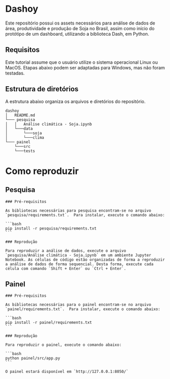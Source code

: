 # Dashoy

Este repositório possui os assets necessários para análise de dados de área, produtividade e produção de Soja no Brasil, assim como início do protótipo de um dashboard, utilizando a biblioteca Dash, em Python. 

## Requisitos

Este tutorial assume que o usuário utilize o sistema operacional Linux ou MacOS. Etapas abaixo podem ser adaptadas para Windows, mas não foram testadas.

## Estrutura de diretórios

A estrutura abaixo organiza os arquivos e diretórios do repositório.

```
dashoy
│   README.md
└─── pesquisa
│   │   Análise climática - Soja.ipynb
│   └───data
│       └───soja
│       └───clima
└─── painel
    └───src
    └───tests
```

# Como reproduzir

## Pesquisa

    ### Pré-requisitos

    As bibliotecas necessárias para pesquisa encontram-se no arquivo `pesquisa/requirements.txt`.  Para instalar, execute o comando abaixo:

    ```bash
    pip install -r pesquisa/requirements.txt
    ```

    ### Reprodução

    Para reproduzir a análise de dados, execute o arquivo `pesquisa/Análise climática - Soja.ipynb` em um ambiente Jupyter Notebook. As células de código estão organizadas de forma a reproduzir a análise de dados de forma sequencial. Desta forma, execute cada célula com comando `Shift + Enter` ou `Ctrl + Enter`.

## Painel

    ### Pré-requisitos

    As bibliotecas necessárias para o painel encontram-se no arquivo `painel/requirements.txt`.  Para instalar, execute o comando abaixo:

    ```bash
    pip install -r painel/requirements.txt
    ```

    ### Reprodução

    Para reproduzir o painel, execute o comando abaixo:

    ```bash
    python painel/src/app.py
    ```
    
    O painel estará disponível em `http://127.0.0.1:8050/`


